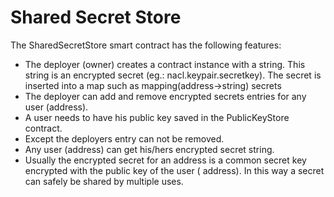 # Shared Secret Store

The SharedSecretStore smart contract has the following features:

- The deployer (owner) creates a contract instance with a string. This string is an encrypted secret (eg.: nacl.keypair.secretkey). The secret is inserted into a map such as mapping(address->string) secrets
- The deployer can add and remove encrypted secrets entries for any user (address). 
- A user needs to have his public key saved in the PublicKeyStore contract.
- Except the deployers entry can  not be removed.
- Any user (address) can get his/hers encrypted secret string.
- Usually the encrypted secret for an address is a common secret key encrypted with the public key of the user (
  address). In this way a secret can safely be shared by multiple uses.
